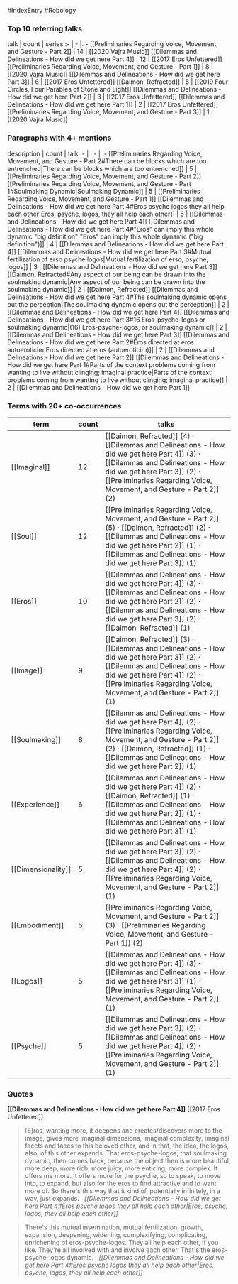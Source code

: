 #IndexEntry #Robology

### Top 10 referring talks
talk | count | series
:- | - |: -
[[Preliminaries Regarding Voice, Movement, and Gesture - Part 2]] | 14 | [[2020 Vajra Music]]
[[Dilemmas and Delineations - How did we get here Part 4]] | 12 | [[2017 Eros Unfettered]]
[[Preliminaries Regarding Voice, Movement, and Gesture - Part 1]] | 8 | [[2020 Vajra Music]]
[[Dilemmas and Delineations - How did we get here Part 3]] | 6 | [[2017 Eros Unfettered]]
[[Daimon, Refracted]] | 5 | [[2019 Four Circles, Four Parables of Stone and Light]]
[[Dilemmas and Delineations - How did we get here Part 2]] | 3 | [[2017 Eros Unfettered]]
[[Dilemmas and Delineations - How did we get here Part 1]] | 2 | [[2017 Eros Unfettered]]
[[Preliminaries Regarding Voice, Movement, and Gesture - Part 3]] | 1 | [[2020 Vajra Music]]

### Paragraphs with 4+ mentions
description | count | talk
:- | : - | :-
[[Preliminaries Regarding Voice, Movement, and Gesture - Part 2#There can be blocks which are too entrenched\|There can be blocks which are too entrenched]] | 5 | [[Preliminaries Regarding Voice, Movement, and Gesture - Part 2]]
[[Preliminaries Regarding Voice, Movement, and Gesture - Part 1#Soulmaking Dynamic\|Soulmaking Dynamic]] | 5 | [[Preliminaries Regarding Voice, Movement, and Gesture - Part 1]]
[[Dilemmas and Delineations - How did we get here Part 4#Eros psyche logos they all help each other\|Eros, psyche, logos, they all help each other]] | 5 | [[Dilemmas and Delineations - How did we get here Part 4]]
[[Dilemmas and Delineations - How did we get here Part 4#"Eros" can imply this whole dynamic "big definition"\|"Eros" can imply this whole dynamic ("big definition")]] | 4 | [[Dilemmas and Delineations - How did we get here Part 4]]
[[Dilemmas and Delineations - How did we get here Part 3#Mutual fertilization of erso psyche logos\|Mutual fertilization of erso, psyche, logos]] | 3 | [[Dilemmas and Delineations - How did we get here Part 3]]
[[Daimon, Refracted#Any aspect of our being can be drawn into the soulmaking dynamic\|Any aspect of our being can be drawn into the soulmaking dynamic]] | 2 | [[Daimon, Refracted]]
[[Dilemmas and Delineations - How did we get here Part 4#The soulmaking dynamic opens out the perception\|The soulmaking dynamic opens out the perception]] | 2 | [[Dilemmas and Delineations - How did we get here Part 4]]
[[Dilemmas and Delineations - How did we get here Part 3#16 Eros-psyche-logos or soulmaking dynamic\|(16) Eros-psyche-logos, or soulmaking dynamic]] | 2 | [[Dilemmas and Delineations - How did we get here Part 3]]
[[Dilemmas and Delineations - How did we get here Part 2#Eros directed at eros autoeroticim\|Eros directed at eros (autoeroticim)]] | 2 | [[Dilemmas and Delineations - How did we get here Part 2]]
[[Dilemmas and Delineations - How did we get here Part 1#Parts of the context problems coming from wanting to live without clinging; imaginal practice\|Parts of the context: problems coming from wanting to live without clinging; imaginal practice]] | 2 | [[Dilemmas and Delineations - How did we get here Part 1]]

### Terms with 20+ co-occurrences
term | count | talks
-|-|-
[[Imaginal]] | 12 | <span class="counts">[[Daimon, Refracted]] (4) · [[Dilemmas and Delineations - How did we get here Part 4]] (3) · [[Dilemmas and Delineations - How did we get here Part 3]] (2) · [[Preliminaries Regarding Voice, Movement, and Gesture - Part 2]] (2)</span> 
[[Soul]] | 12 | <span class="counts">[[Preliminaries Regarding Voice, Movement, and Gesture - Part 2]] (5) · [[Daimon, Refracted]] (2) · [[Dilemmas and Delineations - How did we get here Part 2]] (1) · [[Dilemmas and Delineations - How did we get here Part 3]] (1)</span> 
[[Eros]] | 10 | <span class="counts">[[Dilemmas and Delineations - How did we get here Part 4]] (3) · [[Dilemmas and Delineations - How did we get here Part 2]] (2) · [[Dilemmas and Delineations - How did we get here Part 3]] (2) · [[Daimon, Refracted]] (1)</span> 
[[Image]] | 9 | <span class="counts">[[Daimon, Refracted]] (3) · [[Dilemmas and Delineations - How did we get here Part 3]] (2) · [[Dilemmas and Delineations - How did we get here Part 4]] (2) · [[Preliminaries Regarding Voice, Movement, and Gesture - Part 2]] (1)</span> 
[[Soulmaking]] | 8 | <span class="counts">[[Dilemmas and Delineations - How did we get here Part 4]] (2) · [[Preliminaries Regarding Voice, Movement, and Gesture - Part 2]] (2) · [[Daimon, Refracted]] (1) · [[Dilemmas and Delineations - How did we get here Part 2]] (1)</span> 
[[Experience]] | 6 | <span class="counts">[[Dilemmas and Delineations - How did we get here Part 4]] (2) · [[Daimon, Refracted]] (1) · [[Dilemmas and Delineations - How did we get here Part 2]] (1) · [[Dilemmas and Delineations - How did we get here Part 3]] (1)</span> 
[[Dimensionality]] | 5 | <span class="counts">[[Dilemmas and Delineations - How did we get here Part 3]] (2) · [[Dilemmas and Delineations - How did we get here Part 4]] (2) · [[Preliminaries Regarding Voice, Movement, and Gesture - Part 2]] (1)</span> 
[[Embodiment]] | 5 | <span class="counts">[[Preliminaries Regarding Voice, Movement, and Gesture - Part 2]] (3) · [[Preliminaries Regarding Voice, Movement, and Gesture - Part 1]] (2)</span> 
[[Logos]] | 5 | <span class="counts">[[Dilemmas and Delineations - How did we get here Part 4]] (3) · [[Dilemmas and Delineations - How did we get here Part 3]] (1) · [[Preliminaries Regarding Voice, Movement, and Gesture - Part 2]] (1)</span> 
[[Psyche]] | 5 | <span class="counts">[[Dilemmas and Delineations - How did we get here Part 3]] (2) · [[Dilemmas and Delineations - How did we get here Part 4]] (2) · [[Preliminaries Regarding Voice, Movement, and Gesture - Part 2]] (1)</span> 

### Quotes
**[[Dilemmas and Delineations - How did we get here Part 4]]**
<span class="counts">[[2017 Eros Unfettered]]</span>
> [E]ros, wanting more, it deepens and creates/discovers more to the image, gives more imaginal dimensions, imaginal complexity, imaginal facets and faces to this beloved other, and in that, the idea, the logos, also, of this other expands. That eros-psyche-logos, that soulmaking dynamic, then comes back, because the object then is more beautiful, more deep, more rich, more juicy, more enticing, more complex. It offers me more. It offers more for the psyche, so to speak, to move into, to expand, but also for the eros to find attractive and to want more of. So there's this way that it kind of, potentially infinitely, in a way, just expands. &nbsp;&nbsp;<span class="counts">_[[Dilemmas and Delineations - How did we get here Part 4#Eros psyche logos they all help each other|Eros, psyche, logos, they all help each other]]_</span>

> There's this mutual insemination, mutual fertilization, growth, expansion, deepening, widening, complexifying, complicating, enrichening of eros-psyche-logos. They all help each other, if you like. They're all involved with and involve each other. That's the eros-psyche-logos dynamic. &nbsp;&nbsp;<span class="counts">_[[Dilemmas and Delineations - How did we get here Part 4#Eros psyche logos they all help each other|Eros, psyche, logos, they all help each other]]_</span>


